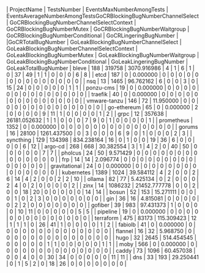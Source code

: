 | ProjectName | TestsNumber | EventsMaxNumberAmongTests | EventsAverageNumberAmongTestsGoCRBlockingBugNumberChannelSelect | GoCRBlockingBugNumberChannelSelectContext | GoCRBlockingBugNumberMutex | GoCRBlockingBugNumberWaitgroup | GoCRBlockingBugNumberConditional | GoCRLingeringBugNumber |  |GoCRTotalBugNumber | GoLeakBlockingBugNumberChannelSelect | GoLeakBlockingBugNumberChannelSelectContext | GoLeakBlockingBugNumberMutex | GoLeakBlockingBugNumberWaitgroup | GoLeakBlockingBugNumberConditional | GoLeakLingeringBugNumber | GoLeakTotalBugNumber
| bleve | 188 | 319758 | 3070.916986 | 4 | 1 | 6 | 1 | 0 | 37 | 49 | 1 | 1 | 0 | 0 | 0 | 6 | 8 |
| etcd | 187 | 0 | 0.000000 | 0 | 0 | 0 | 0 | 0 | 0 | 0 | 0 | 0 | 0 | 0 | 0 | 0 | 0 |
| nsq | 13 | 1465 | 96.762162 | 6 | 0 | 0 | 3 | 0 | 15 | 24 | 0 | 0 | 0 | 0 | 0 | 1 | 1 |
| ponzu-cms | 19 | 0 | 0.000000 | 0 | 0 | 0 | 0 | 0 | 0 | 0 | 0 | 0 | 0 | 0 | 0 | 0 | 0 |
| traefik | 40 | 0 | 0.000000 | 0 | 0 | 0 | 0 | 0 | 0 | 0 | 0 | 0 | 0 | 0 | 0 | 0 | 0 |
| vmware-tanzu | 146 | 72 | 11.950000 | 0 | 0 | 0 | 0 | 0 | 0 | 0 | 0 | 0 | 0 | 0 | 0 | 0 | 0 |
| go-ethereum | 65 | 0 | 0.000000 | 2 | 0 | 0 | 0 | 0 | 9 | 11 | 1 | 0 | 0 | 0 | 0 | 1 | 2 |
| grpc | 12 | 357638 | 26181.052632 | 1 | 1 | 0 | 0 | 0 | 7 | 9 | 0 | 1 | 0 | 0 | 0 | 0 | 1 |
| prometheus | 1352 | 0 | 0.000000 | 0 | 0 | 0 | 0 | 0 | 0 | 0 | 0 | 0 | 0 | 0 | 0 | 0 | 0 |
| gorums | 16 | 28100 | 1261.437500 | 0 | 3 | 0 | 0 | 0 | 6 | 9 | 0 | 1 | 0 | 0 | 0 | 2 | 3 |
| syncthing | 129 | 134398 | 834.238164 | 16 | 0 | 1 | 0 | 0 | 19 | 36 | 6 | 0 | 0 | 0 | 0 | 6 | 12 |
| argo-cd | 268 | 668 | 30.382554 | 3 | 1 | 4 | 2 | 0 | 40 | 50 | 0 | 0 | 0 | 0 | 0 | 7 | 7 |
| pholcus | 24 | 50 | 9.571429 | 0 | 0 | 0 | 0 | 0 | 0 | 0 | 0 | 0 | 0 | 0 | 0 | 0 | 0 |
| frp | 14 | 14 | 2.096774 | 0 | 0 | 0 | 0 | 0 | 0 | 0 | 0 | 0 | 0 | 0 | 0 | 0 | 0 |
| gravitational | 24 | 0 | 0.000000 | 0 | 0 | 0 | 0 | 0 | 0 | 0 | 0 | 0 | 0 | 0 | 0 | 0 | 0 |
| kubernetes | 1389 | 1024 | 39.584112 | 4 | 2 | 0 | 0 | 2 | 6 | 14 | 4 | 2 | 0 | 0 | 2 | 2 | 10 |
| ollama | 82 | 77 | 5.425134 | 0 | 2 | 0 | 0 | 0 | 2 | 4 | 0 | 2 | 0 | 0 | 0 | 0 | 2 |
| zinx | 14 | 1086232 | 21452.777778 | 0 | 0 | 2 | 0 | 0 | 18 | 20 | 0 | 0 | 0 | 0 | 0 | 14 | 14 |
| bosun | 52 | 153 | 15.271111 | 0 | 0 | 0 | 1 | 0 | 2 | 3 | 0 | 0 | 0 | 0 | 0 | 0 | 0 |
| gin | 36 | 16 | 4.815081 | 0 | 0 | 0 | 0 | 0 | 2 | 2 | 0 | 0 | 0 | 0 | 0 | 0 | 0 |
| gofiber | 39 | 983 | 97.431373 | 1 | 0 | 0 | 0 | 0 | 10 | 11 | 0 | 0 | 0 | 0 | 0 | 5 | 5 |
| pipeline | 19 | 0 | 0.000000 | 0 | 0 | 0 | 0 | 0 | 0 | 0 | 0 | 0 | 0 | 0 | 0 | 0 | 0 |
| terraform | 475 | 83173 | 115.309423 | 12 | 1 | 1 | 1 | 0 | 26 | 41 | 1 | 0 | 0 | 0 | 0 | 1 | 2 |
| fabiolb | 41 | 0 | 0.000000 | 0 | 0 | 0 | 0 | 0 | 0 | 0 | 0 | 0 | 0 | 0 | 0 | 0 | 0 |
| flannel | 16 | 32 | 5.968750 | 0 | 0 | 0 | 0 | 0 | 0 | 0 | 0 | 0 | 0 | 0 | 0 | 0 | 0 |
| hugo | 32 | 2645 | 514.454545 | 0 | 0 | 0 | 0 | 0 | 1 | 1 | 0 | 0 | 0 | 0 | 0 | 1 | 1 |
| moby | 566 | 0 | 0.000000 | 0 | 0 | 0 | 0 | 0 | 0 | 0 | 0 | 0 | 0 | 0 | 0 | 0 | 0 |
| caddy | 73 | 1096 | 60.457038 | 0 | 0 | 4 | 0 | 0 | 30 | 34 | 0 | 0 | 0 | 0 | 0 | 11 | 11 |
| dns | 33 | 193 | 29.250441 | 0 | 1 | 5 | 2 | 0 | 18 | 26 | 0 | 0 | 0 | 0 | 0 | 0 | 0 |